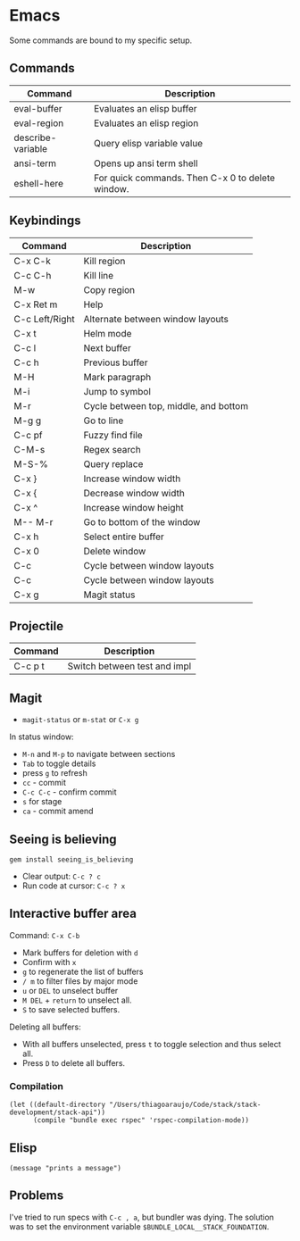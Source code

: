 # Emacs

Some commands are bound to my specific setup.

## Commands

| Command           | Description                                      |
|-------------------|--------------------------------------------------|
| eval-buffer       | Evaluates an elisp buffer                        |
| eval-region       | Evaluates an elisp region                        |
| describe-variable | Query elisp variable value                       |
| ansi-term         | Opens up ansi term shell                         |
| eshell-here       | For quick commands. Then C-x 0 to delete window. |

## Keybindings

| Command        | Description                           |
|----------------|---------------------------------------|
| C-x C-k        | Kill region                           |
| C-c C-h        | Kill line                             |
| M-w            | Copy region                           |
| C-x Ret m      | Help                                  |
| C-c Left/Right | Alternate between window layouts      |
| C-x t          | Helm mode                             |
| C-c l          | Next buffer                           |
| C-c h          | Previous buffer                       |
| M-H            | Mark paragraph                        |
| M-i            | Jump to symbol                        |
| M-r            | Cycle between top, middle, and bottom |
| M-g g          | Go to line                            |
| C-c pf         | Fuzzy find file                       |
| C-M-s          | Regex search                          |
| M-S-%          | Query replace                         |
| C-x }          | Increase window width                 |
| C-x {          | Decrease window width                 |
| C-x ^          | Increase window height                |
| M-- M-r        | Go to bottom of the window            |
| C-x h          | Select entire buffer                  |
| C-x 0          | Delete window                         |
| C-c <Left>     | Cycle between window layouts          |
| C-c <Right>    | Cycle between window layouts          |
| C-x g          | Magit status                          |

## Projectile

| Command        | Description                      |
|----------------|----------------------------------|
| C-c p t        | Switch between test and impl     |

## Magit

- `magit-status` or `m-stat` or `C-x g`

In status window:

- `M-n` and `M-p` to navigate between sections
- `Tab` to toggle details
- press `g` to refresh
- `cc` - commit
- `C-c C-c` - confirm commit
- `s` for stage
- `ca` - commit amend

## Seeing is believing

`gem install seeing_is_believing`

- Clear output: `C-c ? c`
- Run code at cursor: `C-c ? x`


## Interactive buffer area

Command: `C-x C-b`

- Mark buffers for deletion with `d`
- Confirm with `x`
- `g` to regenerate the list of buffers
- `/ m` to filter files by major mode
- `u` or `DEL` to unselect buffer
- `M DEL` + `return` to unselect all.
- `S` to save selected buffers.

Deleting all buffers:

- With all buffers unselected, press `t` to toggle selection and thus select all.
- Press `D` to delete all buffers.

### Compilation

```elisp
(let ((default-directory "/Users/thiagoaraujo/Code/stack/stack-development/stack-api"))
      (compile "bundle exec rspec" 'rspec-compilation-mode))
```

## Elisp

```elisp
(message "prints a message")
```

## Problems

I've tried to run specs with `C-c , a`, but bundler was dying. The solution was to set the environment variable `$BUNDLE_LOCAL__STACK_FOUNDATION`.
